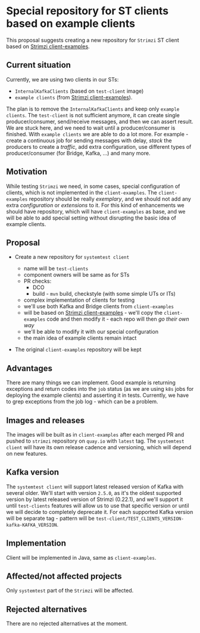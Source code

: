 # Special repository for ST clients based on example clients

This proposal suggests creating a new repository for `Strimzi` ST client based on [Strimzi client-examples](https://github.com/strimzi/client-examples).

## Current situation

Currently, we are using two clients in our STs:
 - `InternalKafkaClients` (based on `test-client` image) 
 - `example clients` (from [Strimzi client-examples](https://github.com/strimzi/client-examples)).

The plan is to remove the `InternalKafkaClients` and keep only `example clients`. 
The `test-client` is not sufficient anymore, it can create single producer/consumer, send/receive messages, and then we can assert result.
We are stuck here, and we need to wait until a producer/consumer is finished. 
With `example clients` we are able to do a lot more.
For example - create a continuous job for sending messages with delay, 
_stack_ the producers to create a _traffic_,  add extra configuration, use different types of producer/consumer (for Bridge, Kafka, ...) and many more.  

## Motivation

While testing `Strimzi` we need, in some cases, special configuration of clients, which is not implemented in the `client-examples`.
The `client-examples` repository should be really _exemplary_, 
and we should not add any extra _configuration_ or _extensions_ to it. 
For this kind of enhancements we should have repository, which will have `client-examples` as base, 
and we will be able to add special setting without disrupting the basic idea of example clients.

## Proposal

 * Create a new repository for `systemtest client`
    * name will be `test-clients`
    * component owners will be same as for STs
    * PR checks:
       * DCO
       * build - `mvn` build, checkstyle (with some simple UTs or ITs)
    * complex implementation of clients for testing
    * we'll use both Kafka and Bridge clients from `client-examples`
    * will be based on [Strimzi client-examples](https://github.com/strimzi/client-examples) - we'll copy the
      `client-examples` code and then modify it - each repo will then _go their own way_
    * we'll be able to modify it with our special configuration
    * the main idea of example clients remain intact
    
 * The original `client-examples` repository will be kept

## Advantages

There are many things we can implement. 
Good example is returning exceptions and return codes into the `job` status (as we are using `k8s` jobs for deploying the example clients) and asserting it in tests. 
Currently, we have to grep exceptions from the job log - which can be a problem. 

## Images and releases

The images will be built as in `client-examples` after each merged PR and pushed to `strimzi` repository on `quay.io` with `latest` tag.
The `systemtest client` will have its own release cadence and versioning, which will depend on new features.  

## Kafka version

The `systemtest client` will support latest released version of Kafka with several older.
We'll start with version `2.5.0`, as it's the oldest supported version by latest released version of Strimzi (0.22.1),
and we'll support it until `test-clients` features will allow us to use that specific version or until we will decide to completely deprecate it.
For each supported Kafka version will be separate tag - pattern will be `test-client/TEST_CLIENTS_VERSION-kafka-KAFKA_VERSION`.

## Implementation

Client will be implemented in Java, same as `client-examples`.

## Affected/not affected projects

Only `systemtest` part of the `Strimzi` will be affected.

## Rejected alternatives

There are no rejected alternatives at the moment.